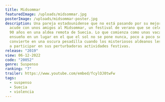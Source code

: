 ```yaml
---
title: Midsommar
featuredImage: /uploads/midsommar.jpg
posterImage: /uploads/midsommar-poster.jpg
description: Una pareja estadounidense que no está pasando por su mejor momento
  acude con unos amigos al Midsommar, un festival de verano que se celebra cada
  90 años en una aldea remota de Suecia. Lo que comienza como unas vacaciones de
  ensueño en un lugar en el que el sol no se pone nunca, poco a poco se
  convierte en una oscura pesadilla cuando los misteriosos aldeanos les invitan
  a participar en sus perturbadoras actividades festivas.
release: "2019"
view: 06-12-2022
code: "20052"
genre: Suspenso
ranking: "7"
trailer: https://www.youtube.com/embed/fcylOJ0twFw
tags:
  - suspenso
  - Suecia
  - violencia
---
```

